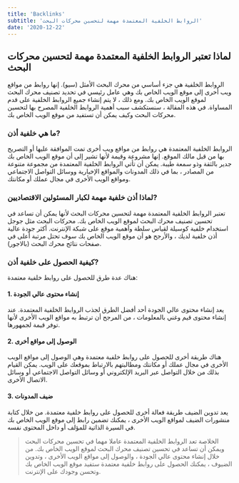 ```yaml
---
title: 'Backlinks'
subtitle: 'الروابط الخلفية المعتمدة مهمة لتحسين محركات البحث'
date: '2020-12-22'
---
```


## لماذا تعتبر الروابط الخلفية المعتمدة مهمة لتحسين محركات البحث

الروابط الخلفية هي جزء أساسي من محرك البحث الأمثل (سيو). إنها روابط من مواقع ويب أخرى إلى موقع الويب الخاص بك وهي عامل رئيسي في تحديد تصنيف محرك البحث لموقع الويب الخاص بك. ومع ذلك ، لا يتم إنشاء جميع الروابط الخلفية على قدم المساواة. في هذه المقالة ، سنستكشف سبب أهمية الروابط الخلفية المصرح بها لتحسين محركات البحث وكيف يمكن أن تستفيد من موقع الويب الخاص بك.

### ما هي خلفية أذن?

الروابط الخلفية المعتمدة هي روابط من مواقع ويب أخرى تمت الموافقة عليها أو التصريح بها من قبل مالك الموقع. إنها مشروعة وقيمة لأنها تشير إلى أن موقع الويب الخاص بك جدير بالثقة وذو سمعة طيبة. يمكن أن تأتي الروابط الخلفية المعتمدة من مجموعة متنوعة من المصادر ، بما في ذلك المدونات والمواقع الإخبارية ووسائل التواصل الاجتماعي ومواقع الويب الأخرى في مجال عملك أو مكانتك.

### لماذا أذن خلفية مهمة لكبار المسئولين الاقتصاديين?

تعتبر الروابط الخلفية المعتمدة مهمة لتحسين محركات البحث لأنها يمكن أن تساعد في تحسين تصنيف محرك البحث لموقع الويب الخاص بك. محركات البحث مثل جوجل استخدام خلفية كوسيلة لقياس سلطة وأهمية موقع على شبكة الإنترنت. أكثر جودة عالية أذن خلفية لديك ، والأرجح هو أن موقع الويب الخاص بك سوف تحتل مرتبة أعلى في صفحات نتائج محرك البحث (بالاجور).

### كيفية الحصول على خلفية أذن?

هناك عدة طرق للحصول على روابط خلفية معتمدة:

#### 1. إنشاء محتوى عالي الجودة

يعد إنشاء محتوى عالي الجودة أحد أفضل الطرق لجذب الروابط الخلفية المعتمدة. عند إنشاء محتوى قيم وغني بالمعلومات ، من المرجح أن ترتبط به مواقع الويب الأخرى لأنها توفر قيمة لجمهورها.

#### 2. الوصول إلى مواقع أخرى

هناك طريقة أخرى للحصول على روابط خلفية معتمدة وهي الوصول إلى مواقع الويب الأخرى في مجال عملك أو مكانتك ومطالبتهم بالارتباط بموقعك على الويب. يمكن القيام بذلك من خلال التواصل عبر البريد الإلكتروني أو وسائل التواصل الاجتماعي أو وسائل الاتصال الأخرى.

#### 3. ضيف المدونات

يعد تدوين الضيف طريقة فعالة أخرى للحصول على روابط خلفية معتمدة. من خلال كتابة منشورات الضيف لمواقع الويب الأخرى ، يمكنك تضمين رابط إلى موقع الويب الخاص بك في السيرة الذاتية للمؤلف أو داخل المحتوى نفسه.

> الخلاصة
> تعد الروابط الخلفية المعتمدة عاملا مهما في تحسين محركات البحث ويمكن أن تساعد في تحسين تصنيف محرك البحث لموقع الويب الخاص بك. من خلال إنشاء محتوى عالي الجودة ، والوصول إلى مواقع الويب الأخرى ، وتدوين الضيوف ، يمكنك الحصول على روابط خلفية معتمدة ستفيد موقع الويب الخاص بك وتحسن وجودك على الإنترنت.

